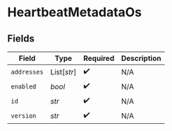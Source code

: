 # HeartbeatMetadataOs


## Fields

| Field              | Type               | Required           | Description        |
| ------------------ | ------------------ | ------------------ | ------------------ |
| `addresses`        | List[*str*]        | :heavy_check_mark: | N/A                |
| `enabled`          | *bool*             | :heavy_check_mark: | N/A                |
| `id`               | *str*              | :heavy_check_mark: | N/A                |
| `version`          | *str*              | :heavy_check_mark: | N/A                |